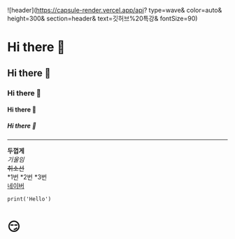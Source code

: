 ![header](https://capsule-render.vercel.app/api?
type=wave&
color=auto&
height=300&
section=header&
text=깃허브%20특강&
fontSize=90)

# Hi there 👋
## Hi there 👋
### Hi there 👋
#### Hi there 👋
##### Hi there 👋

--- 

**두껍게**<br>
*기울임*<br>
~~취소선~~<br>
*1번
*2번
*3번<br>
[네이버](www.naver.com)
```
print('Hello')
```

# 😏
